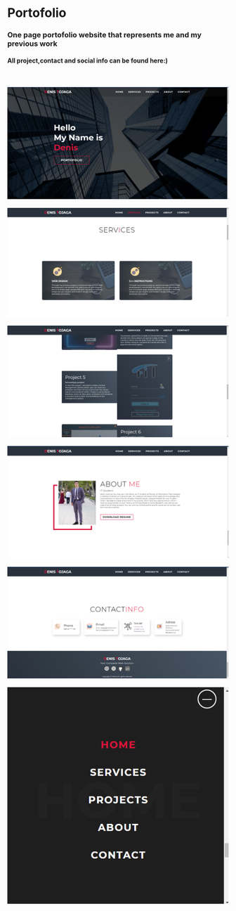# Portofolio
 
### One page portofolio website that represents me and my previous work
####  All project,contact and social info can be found here:)

<br><br>
![](AppImages/slika1.png)
<br><br>
![](AppImages/slika2.png)
<br><br>
![](AppImages/slika3.png)
<br><br>
![](AppImages/slika4.png)
<br><br>
![](AppImages/slika5.png)
<br><br>
![](AppImages/slika6.png)



